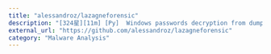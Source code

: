 ```yaml
---
title: "alessandroz/lazagneforensic"
description: "[324星][11m] [Py]  Windows passwords decryption from dump files"
external_url: "https://github.com/alessandroz/lazagneforensic"
category: "Malware Analysis"
---
```

